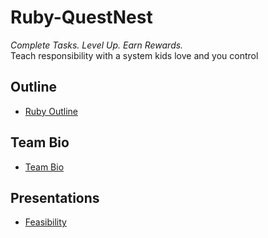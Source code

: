 # Ruby-QuestNest
*Complete Tasks. Level Up. Earn Rewards.*<br>
Teach responsibility with a system kids love and you control

## Outline
- [Ruby Outline](./RubyLab1.md)

## Team Bio
- [Team Bio](./team.html)

## Presentations
- [Feasibility](./presentations.md)
